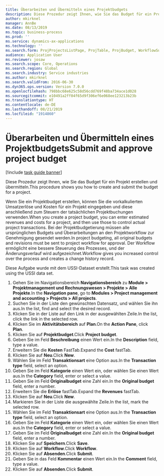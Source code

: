 ```yaml
---
title: Überarbeiten und Übermitteln eines Projektbudgets
description: Diese Prozedur zeigt Ihnen, wie Sie das Budget für ein Projekt erstellen und übermitteln.
author: mkirknel
manager: AnnBe
ms.date: 08/13/2019
ms.topic: business-process
ms.prod: ''
ms.service: dynamics-ax-applications
ms.technology: ''
ms.search.form: ProjProjectsListPage, ProjTable, ProjBudget, WorkflowSubmitDialog
audience: Application User
ms.reviewer: josaw
ms.search.scope: Core, Operations
ms.search.region: Global
ms.search.industry: Service industries
ms.author: mkirknel
ms.search.validFrom: 2016-06-30
ms.dyn365.ops.version: Version 7.0.0
ms.openlocfilehash: 798bbc68e625c58d56cdd769f48ba734ace1d028
ms.sourcegitcommit: e10491a2ff04f65d9f306ef6e068ee123213b23b
ms.translationtype: HT
ms.contentlocale: de-DE
ms.lasthandoff: 08/21/2019
ms.locfileid: "1914860"
---
```

# <a name="submit-and-approve-project-budget"></a><span data-ttu-id="75c2a-103">Überarbeiten und Übermitteln eines Projektbudgets</span><span class="sxs-lookup"><span data-stu-id="75c2a-103">Submit and approve project budget</span></span>

[!include [task guide banner](../../includes/task-guide-banner.md)]

<span data-ttu-id="75c2a-104">Diese Prozedur zeigt Ihnen, wie Sie das Budget für ein Projekt erstellen und übermitteln.</span><span class="sxs-lookup"><span data-stu-id="75c2a-104">This procedure shows you how to create and submit the budget for a project.</span></span> 

<span data-ttu-id="75c2a-105">Wenn Sie ein Projektbudget erstellen, können Sie die vorkalkulierten Umsatzerlöse und Kosten für ein Projekt eingegeben und diese anschließend zum Steuern der tatsächlichen Projektbuchungen verwenden.</span><span class="sxs-lookup"><span data-stu-id="75c2a-105">When you create a project budget, you can enter estimated revenues and costs for a project, and then use those to control actual project transactions.</span></span> <span data-ttu-id="75c2a-106">Bei der Projektbudgetierung müssen alle ursprünglichen Budgets und Überarbeitungen an den Projektworkflow zur Genehmigung gesendet werden.</span><span class="sxs-lookup"><span data-stu-id="75c2a-106">In project budgeting, all original budgets and revisions must be sent to project workflow for approval.</span></span> <span data-ttu-id="75c2a-107">Der Workflow ermöglicht eine bessere Steuerung des Prozesses, und der Änderungsverlauf wird aufgezeichnet.</span><span class="sxs-lookup"><span data-stu-id="75c2a-107">Workflow gives you increased control over the process and creates a change history record.</span></span>

<span data-ttu-id="75c2a-108">Diese Aufgabe wurde mit dem USSI-Dataset erstellt.</span><span class="sxs-lookup"><span data-stu-id="75c2a-108">This task was created using the USSI data set.</span></span>

1. <span data-ttu-id="75c2a-109">Gehen Sie im Navigationsbereich **Navigationsbereich** zu **Module > Projektmanagement und Rechnungswesen > Projekte > Alle Projekte**.</span><span class="sxs-lookup"><span data-stu-id="75c2a-109">In the **Navigation pane**, go to **Modules > Project management and accounting > Projects > All projects**.</span></span>
2. <span data-ttu-id="75c2a-110">Suchen Sie in der Liste den gewünschten Datensatz, und wählen Sie ihn aus.</span><span class="sxs-lookup"><span data-stu-id="75c2a-110">In the list, find and select the desired record.</span></span>
3. <span data-ttu-id="75c2a-111">Klicken Sie in der Liste auf den Link in der ausgewählten Zeile.</span><span class="sxs-lookup"><span data-stu-id="75c2a-111">In the list, click the link in the selected row.</span></span>
4. <span data-ttu-id="75c2a-112">Klicken Sie im **Aktivitätsbereich** auf **Plan**.</span><span class="sxs-lookup"><span data-stu-id="75c2a-112">On the **Action Pane**, click **Plan**.</span></span>
5. <span data-ttu-id="75c2a-113">Klicken Sie auf **Projektbudget**.</span><span class="sxs-lookup"><span data-stu-id="75c2a-113">Click **Project budget**.</span></span>
6. <span data-ttu-id="75c2a-114">Geben Sie im Feld **Beschreibung** einen Wert ein.</span><span class="sxs-lookup"><span data-stu-id="75c2a-114">In the **Description** field, type a value.</span></span>
7. <span data-ttu-id="75c2a-115">Erweitern Sie die **Kosten** FastTab.</span><span class="sxs-lookup"><span data-stu-id="75c2a-115">Expand the **Cost** fastTab.</span></span>
8. <span data-ttu-id="75c2a-116">Klicken Sie auf **Neu**.</span><span class="sxs-lookup"><span data-stu-id="75c2a-116">Click **New**.</span></span>
9. <span data-ttu-id="75c2a-117">Wählen Sie im Feld **Transaktionsart** eine Option aus.</span><span class="sxs-lookup"><span data-stu-id="75c2a-117">In the **Transaction type** field, select an option.</span></span>
10. <span data-ttu-id="75c2a-118">Geben Sie im Feld **Kategorie** einen Wert ein, oder wählen Sie einen Wert aus.</span><span class="sxs-lookup"><span data-stu-id="75c2a-118">In the **Category** field, enter or select a value.</span></span>
11. <span data-ttu-id="75c2a-119">Geben Sie im Feld **Originalbudget** eine Zahl ein.</span><span class="sxs-lookup"><span data-stu-id="75c2a-119">In the **Original budget** field, enter a number.</span></span>
12. <span data-ttu-id="75c2a-120">Erweitern Sie die **Erlöse** fastTab.</span><span class="sxs-lookup"><span data-stu-id="75c2a-120">Expand the **Revenues** fastTab.</span></span>
13. <span data-ttu-id="75c2a-121">Klicken Sie auf **Neu**.</span><span class="sxs-lookup"><span data-stu-id="75c2a-121">Click **New**.</span></span>
14. <span data-ttu-id="75c2a-122">Markieren Sie in der Liste die ausgewählte Zeile.</span><span class="sxs-lookup"><span data-stu-id="75c2a-122">In the list, mark the selected row.</span></span>
15. <span data-ttu-id="75c2a-123">Wählen Sie im Feld **Transaktionsart** eine Option aus.</span><span class="sxs-lookup"><span data-stu-id="75c2a-123">In the **Transaction type** field, select an option.</span></span>
16. <span data-ttu-id="75c2a-124">Geben Sie im Feld **Kategorie** einen Wert ein, oder wählen Sie einen Wert aus.</span><span class="sxs-lookup"><span data-stu-id="75c2a-124">In the **Category** field, enter or select a value.</span></span>
17. <span data-ttu-id="75c2a-125">Geben Sie im Feld **Originalbudget** eine Zahl ein.</span><span class="sxs-lookup"><span data-stu-id="75c2a-125">In the **Original budget** field, enter a number.</span></span>
18. <span data-ttu-id="75c2a-126">Klicken Sie auf **Speichern**.</span><span class="sxs-lookup"><span data-stu-id="75c2a-126">Click **Save**.</span></span>
19. <span data-ttu-id="75c2a-127">Klicken Sie auf **Workflow**.</span><span class="sxs-lookup"><span data-stu-id="75c2a-127">Click **Workflow**.</span></span>
20. <span data-ttu-id="75c2a-128">Klicken Sie auf **Absenden**.</span><span class="sxs-lookup"><span data-stu-id="75c2a-128">Click **Submit**.</span></span>
21. <span data-ttu-id="75c2a-129">Geben Sie in das Feld **Kommentar** einen Wert ein.</span><span class="sxs-lookup"><span data-stu-id="75c2a-129">In the **Comment** field, type a value.</span></span>
22. <span data-ttu-id="75c2a-130">Klicken Sie auf **Absenden**.</span><span class="sxs-lookup"><span data-stu-id="75c2a-130">Click **Submit**.</span></span>

